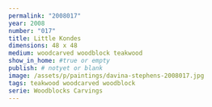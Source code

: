 ```yaml
---
permalink: "2008017"
year: 2008
number: "017"
title: Little Kondes
dimensions: 48 x 48
medium: woodcarved woodblock teakwood
show_in_home: #true or empty
publish: # notyet or blank
image: /assets/p/paintings/davina-stephens-2008017.jpg
tags: teakwood woodcarved woodblock
serie: Woodblocks Carvings
---
```

